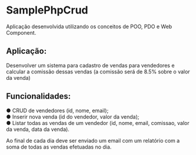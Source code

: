 # SamplePhpCrud
Aplicação desenvolvida utilizando os conceitos de POO, PDO e Web Component.


## Aplicação:
Desenvolver um sistema para cadastro de vendas para vendedores e calcular a
comissão dessas vendas (a comissão será de 8.5% sobre o valor da venda)

## Funcionalidades:
  ● CRUD de vendedores (id, nome, email);  
  ● Inserir nova venda (id do vendedor, valor da venda);  
  ● Listar todas as vendas de um vendedor (id, nome, email, comissao, valor da
venda, data da venda).

Ao final de cada dia deve ser enviado um email com um relatório com a soma de
todas as vendas efetuadas no dia.
